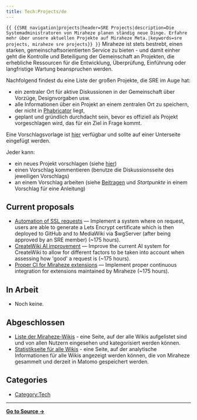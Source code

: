 ```yaml
---
title: Tech:Projects/de
---
```


 `{{ {{SRE navigation|projects|header=SRE Projects|description=Die Systemadministratoren von Miraheze planen ständig neue Dinge. Erfahre mehr über unsere aktuellen Projekte auf Miraheze Meta.|keywords=sre projects, miraheze sre projects}} }}`
Miraheze ist stets bestrebt, einen starken, gemeinschaftsorientierten Service zu bieten - und damit einher geht die Kontrolle und Beteiligung der Gemeinschaft an Projekten, die erhebliche Ressourcen für die Entwicklung, Überprüfung, Einführung oder langfristige Wartung beanspruchen werden.

Nachfolgend findest du eine Liste der großen Projekte, die SRE im Auge hat:
* ein zentraler Ort für aktive Diskussionen in der Gemeinschaft über Vorzüge, Designvorgaben usw.
* alle Informationen über ein Projekt an einem zentralen Ort zu speichern, der nicht in [Phabricator](https://meta.miraheze.org/wiki/Phabricator) liegt,
* geplant und gründlich durchdacht sein, bevor es offiziell als Projekt vorgeschlagen wird, das für ein Ziel in Frage kommt.

Eine Vorschlagsvorlage ist [hier](https://meta.miraheze.org/wiki//Vorlage) verfügbar und sollte auf einer Unterseite eingefügt werden.

Jeder kann:
* ein neues Projekt vorschlagen (siehe [hier](https://meta.miraheze.org/wiki//Vorlage))
* einen Vorschlag kommentieren (benutze die Diskussionsseite des jeweiligen Vorschlags)
* an einem Vorschlag arbeiten (siehe [Beitragen](https://meta.miraheze.org/wiki/Beitragen) und *Startpunkte* in einem Vorschlag für eine Anleitung)

## Current proposals 

* [Automation of SSL requests](https://meta.miraheze.org/wiki//Automation_of_SSL_requests) — Implement a system where on request, users are able to generate a Lets Encrypt certificate which is then deployed to GitHub and to MediaWiki via $wgServer (after being approved by an SRE member) (~175 hours).
* [CreateWiki AI improvement](https://meta.miraheze.org/wiki//CreateWiki_AI_improvement) — Improve the current AI system for CreateWiki to allow for different factors to be taken into account when assessing how 'good' a request is (~175 hours).
* [Proper CI for Miraheze extensions](https://meta.miraheze.org/wiki//Proper_CI_for_Miraheze_extensions) — Implement proper continuous integration for extensions maintained by Miraheze (~175 hours).

## In Arbeit 

* Noch keine.

## Abgeschlossen 

* [Liste der Miraheze-Wikis](https://meta.miraheze.org/wiki//Miraheze_Wiki_List) - eine Seite, auf der alle Wikis aufgelistet sind und von allen Nutzern eingesehen und kategorisiert werden können.
* [Statistikseite für alle Wikis](https://meta.miraheze.org/wiki//Wiki_Statistics_Special_Page) - eine Seite, auf der analytische Informationen für alle Wikis angezeigt werden können, die von Miraheze gesammelt und derzeit in Matomo gespeichert werden.

## Categories

* [Category:Tech](https://meta.miraheze.org/wiki/Category:Tech)



----
**[Go to Source &rarr;](https://meta.miraheze.org/wiki/Tech:Projects/de)**